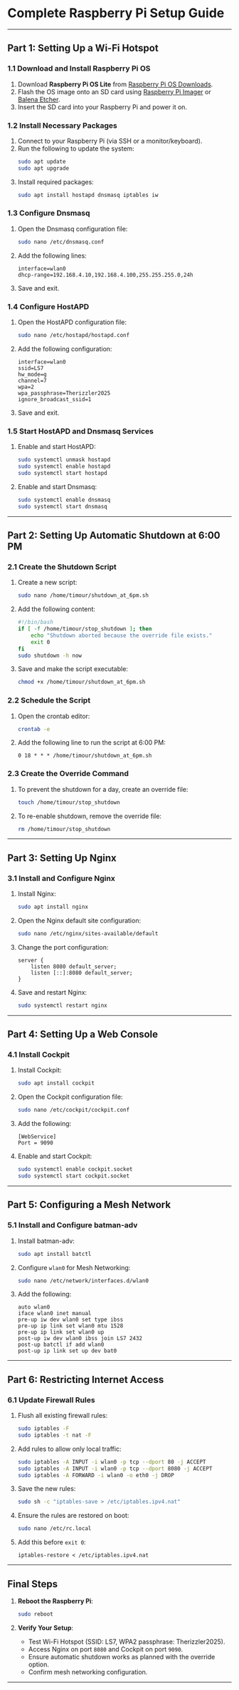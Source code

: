 # **Complete Raspberry Pi Setup Guide**

---

## **Part 1: Setting Up a Wi-Fi Hotspot**

### 1.1 Download and Install Raspberry Pi OS
1. Download **Raspberry Pi OS Lite** from [Raspberry Pi OS Downloads](https://www.raspberrypi.org/software/operating-systems/).
2. Flash the OS image onto an SD card using [Raspberry Pi Imager](https://www.raspberrypi.org/software/) or [Balena Etcher](https://www.balena.io/etcher/).
3. Insert the SD card into your Raspberry Pi and power it on.

### 1.2 Install Necessary Packages
1. Connect to your Raspberry Pi (via SSH or a monitor/keyboard).
2. Run the following to update the system:
   ```bash
   sudo apt update
   sudo apt upgrade

3. Install required packages:
   ```bash
   sudo apt install hostapd dnsmasq iptables iw
   ```

### 1.3 Configure Dnsmasq
1. Open the Dnsmasq configuration file:
   ```bash
   sudo nano /etc/dnsmasq.conf
   ```
2. Add the following lines:
   ```plaintext
   interface=wlan0
   dhcp-range=192.168.4.10,192.168.4.100,255.255.255.0,24h
   ```
3. Save and exit.

### 1.4 Configure HostAPD
1. Open the HostAPD configuration file:
   ```bash
   sudo nano /etc/hostapd/hostapd.conf
   ```
2. Add the following configuration:
   ```plaintext
   interface=wlan0
   ssid=LS7
   hw_mode=g
   channel=7
   wpa=2
   wpa_passphrase=Therizzler2025
   ignore_broadcast_ssid=1
   ```
3. Save and exit.

### 1.5 Start HostAPD and Dnsmasq Services
1. Enable and start HostAPD:
   ```bash
   sudo systemctl unmask hostapd
   sudo systemctl enable hostapd
   sudo systemctl start hostapd
   ```
2. Enable and start Dnsmasq:
   ```bash
   sudo systemctl enable dnsmasq
   sudo systemctl start dnsmasq
   ```

---

## **Part 2: Setting Up Automatic Shutdown at 6:00 PM**

### 2.1 Create the Shutdown Script
1. Create a new script:
   ```bash
   sudo nano /home/timour/shutdown_at_6pm.sh
   ```
2. Add the following content:
   ```bash
   #!/bin/bash
   if [ -f /home/timour/stop_shutdown ]; then
       echo "Shutdown aborted because the override file exists."
       exit 0
   fi
   sudo shutdown -h now
   ```
3. Save and make the script executable:
   ```bash
   chmod +x /home/timour/shutdown_at_6pm.sh
   ```

### 2.2 Schedule the Script
1. Open the crontab editor:
   ```bash
   crontab -e
   ```
2. Add the following line to run the script at 6:00 PM:
   ```plaintext
   0 18 * * * /home/timour/shutdown_at_6pm.sh
   ```

### 2.3 Create the Override Command
1. To prevent the shutdown for a day, create an override file:
   ```bash
   touch /home/timour/stop_shutdown
   ```
2. To re-enable shutdown, remove the override file:
   ```bash
   rm /home/timour/stop_shutdown
   ```

---

## **Part 3: Setting Up Nginx**

### 3.1 Install and Configure Nginx
1. Install Nginx:
   ```bash
   sudo apt install nginx
   ```
2. Open the Nginx default site configuration:
   ```bash
   sudo nano /etc/nginx/sites-available/default
   ```
3. Change the port configuration:
   ```plaintext
   server {
       listen 8080 default_server;
       listen [::]:8080 default_server;
   }
   ```
4. Save and restart Nginx:
   ```bash
   sudo systemctl restart nginx
   ```

---

## **Part 4: Setting Up a Web Console**

### 4.1 Install Cockpit
1. Install Cockpit:
   ```bash
   sudo apt install cockpit
   ```
2. Open the Cockpit configuration file:
   ```bash
   sudo nano /etc/cockpit/cockpit.conf
   ```
3. Add the following:
   ```plaintext
   [WebService]
   Port = 9090
   ```
4. Enable and start Cockpit:
   ```bash
   sudo systemctl enable cockpit.socket
   sudo systemctl start cockpit.socket
   ```

---

## **Part 5: Configuring a Mesh Network**

### 5.1 Install and Configure batman-adv
1. Install batman-adv:
   ```bash
   sudo apt install batctl
   ```
2. Configure `wlan0` for Mesh Networking:
   ```bash
   sudo nano /etc/network/interfaces.d/wlan0
   ```
3. Add the following:
   ```plaintext
   auto wlan0
   iface wlan0 inet manual
   pre-up iw dev wlan0 set type ibss
   pre-up ip link set wlan0 mtu 1528
   pre-up ip link set wlan0 up
   post-up iw dev wlan0 ibss join LS7 2432
   post-up batctl if add wlan0
   post-up ip link set up dev bat0
   ```

---

## **Part 6: Restricting Internet Access**

### 6.1 Update Firewall Rules
1. Flush all existing firewall rules:
   ```bash
   sudo iptables -F
   sudo iptables -t nat -F
   ```
2. Add rules to allow only local traffic:
   ```bash
   sudo iptables -A INPUT -i wlan0 -p tcp --dport 80 -j ACCEPT
   sudo iptables -A INPUT -i wlan0 -p tcp --dport 8080 -j ACCEPT
   sudo iptables -A FORWARD -i wlan0 -o eth0 -j DROP
   ```
3. Save the new rules:
   ```bash
   sudo sh -c "iptables-save > /etc/iptables.ipv4.nat"
   ```
4. Ensure the rules are restored on boot:
   ```bash
   sudo nano /etc/rc.local
   ```
5. Add this before `exit 0`:
   ```plaintext
   iptables-restore < /etc/iptables.ipv4.nat
   ```

---

## **Final Steps**

1. **Reboot the Raspberry Pi**:
   ```bash
   sudo reboot
   ```

2. **Verify Your Setup**:
   - Test Wi-Fi Hotspot (SSID: LS7, WPA2 passphrase: Therizzler2025).
   - Access Nginx on port `8080` and Cockpit on port `9090`.
   - Ensure automatic shutdown works as planned with the override option.
   - Confirm mesh networking configuration.

---
